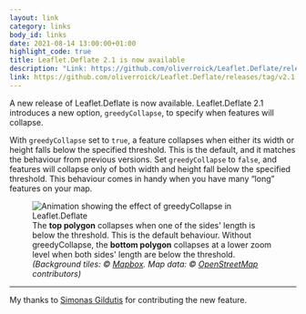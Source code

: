 ```yaml
---
layout: link
category: links
body_id: links
date: 2021-08-14 13:00:00+01:00
highlight_code: true
title: Leaflet.Deflate 2.1 is now available
description: "Link: https://github.com/oliverroick/Leaflet.Deflate/releases/tag/v2.1.0"
link: https://github.com/oliverroick/Leaflet.Deflate/releases/tag/v2.1.0
---
```


A new release of Leaflet.Deflate is now available. Leaflet.Deflate 2.1 introduces a new option, `greedyCollapse`, to specify when features will collapse. 

With `greedyCollapse` set to `true`, a feature collapses when either its width or height falls below the specified threshold. This is the default, and it matches the behaviour from previous versions. Set `greedyCollapse` to `false`, and features will collapse only of both width and height fall below the specified threshold. This behaviour comes in handy when you have many “long” features on your map. 

<figure>
    <img src="/img/greedy-deflate.gif" alt="Animation showing the effect of greedyCollapse in Leaflet.Deflate">
    <figcaption>The <b>top polygon</b> collapses when one of the sides' length is below the threshold. This is the default behaviour. Without greedyCollapse, the <b>bottom polygon</b> collapses at a lower zoom level when both sides' length are below the threshold. <cite>(Background tiles: © <a href="https://www.mapbox.com/feedback/">Mapbox</a>. Map data: © <a href="http://www.openstreetmap.org/copyright">OpenStreetMap</a> contributors)</cite></figcaption>
</figure>

---

My thanks to [Simonas Gildutis](https://github.com/simonasdev) for contributing the new feature. 